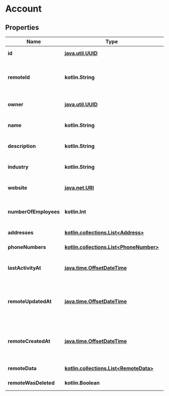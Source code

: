 
# Account

## Properties
Name | Type | Description | Notes
------------ | ------------- | ------------- | -------------
**id** | [**java.util.UUID**](java.util.UUID.md) |  |  [optional] [readonly]
**remoteId** | **kotlin.String** | The third-party API ID of the matching object. |  [optional]
**owner** | [**java.util.UUID**](java.util.UUID.md) | The account&#39;s owner. |  [optional]
**name** | **kotlin.String** | The account&#39;s name. |  [optional]
**description** | **kotlin.String** | The account&#39;s description. |  [optional]
**industry** | **kotlin.String** | The account&#39;s industry. |  [optional]
**website** | [**java.net.URI**](java.net.URI.md) | The account&#39;s website. |  [optional]
**numberOfEmployees** | **kotlin.Int** | The account&#39;s number of employees. |  [optional]
**addresses** | [**kotlin.collections.List&lt;Address&gt;**](Address.md) |  |  [optional] [readonly]
**phoneNumbers** | [**kotlin.collections.List&lt;PhoneNumber&gt;**](PhoneNumber.md) |  |  [optional] [readonly]
**lastActivityAt** | [**java.time.OffsetDateTime**](java.time.OffsetDateTime.md) | When the account&#39;s last activity  occurred. |  [optional]
**remoteUpdatedAt** | [**java.time.OffsetDateTime**](java.time.OffsetDateTime.md) | When the third party&#39;s account was updated. |  [optional]
**remoteCreatedAt** | [**java.time.OffsetDateTime**](java.time.OffsetDateTime.md) | When the third party&#39;s account was created. |  [optional]
**remoteData** | [**kotlin.collections.List&lt;RemoteData&gt;**](RemoteData.md) |  |  [optional] [readonly]
**remoteWasDeleted** | **kotlin.Boolean** |  |  [optional] [readonly]



